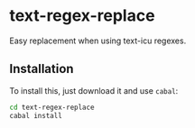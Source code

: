 
# text-regex-replace

Easy replacement when using text-icu regexes.

## Installation

To install this, just download it and use `cabal`:

```bash
cd text-regex-replace
cabal install
```



